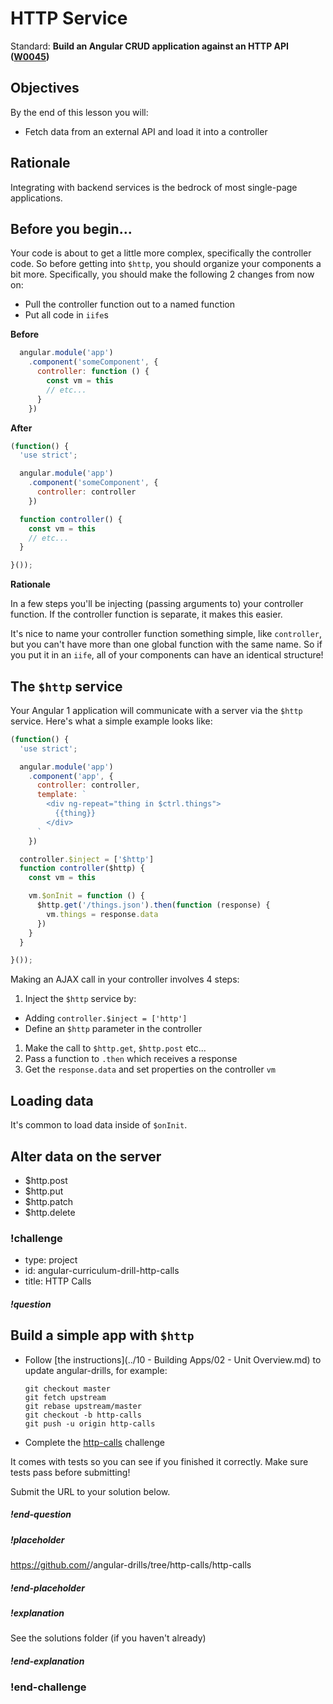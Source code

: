 # HTTP Service

Standard: **Build an Angular CRUD application against an HTTP API (<a href="#">W0045</a>)**

## Objectives

By the end of this lesson you will:

- Fetch data from an external API and load it into a controller

## Rationale

Integrating with backend services is the bedrock of most single-page applications.

## Before you begin...

Your code is about to get a little more complex, specifically the controller code.  So before getting into `$http`, you should organize your components a bit more.  Specifically, you should make the following 2 changes from now on:

- Pull the controller function out to a named function
- Put all code in `iife`s

**Before**

```js
  angular.module('app')
    .component('someComponent', {
      controller: function () {
        const vm = this
        // etc...
      }
    })
```

**After**

```js
(function() {
  'use strict';

  angular.module('app')
    .component('someComponent', {
      controller: controller
    })

  function controller() {
    const vm = this
    // etc...
  }

}());
```

**Rationale**

In a few steps you'll be injecting (passing arguments to) your controller function.  If the controller function is separate, it makes this easier.

It's nice to name your controller function something simple, like `controller`, but you can't have more than one global function with the same name.  So if you put it in an `iife`, all of your components can have an identical structure!

## The `$http` service

Your Angular 1 application will communicate with a server via the `$http` service.  Here's what a simple example looks like:

```js
(function() {
  'use strict';

  angular.module('app')
    .component('app', {
      controller: controller,
      template: `
        <div ng-repeat="thing in $ctrl.things">
          {{thing}}
        </div>
      `
    })

  controller.$inject = ['$http']
  function controller($http) {
    const vm = this

    vm.$onInit = function () {
      $http.get('/things.json').then(function (response) {
        vm.things = response.data
      })
    }
  }

}());
```

Making an AJAX call in your controller involves 4 steps:

1. Inject the `$http` service by:
  - Adding `controller.$inject = ['http']`
  - Define an `$http` parameter in the controller
1. Make the call to `$http.get`, `$http.post` etc...
1. Pass a function to `.then` which receives a response
1. Get the `response.data` and set properties on the controller `vm`

## Loading data

It's common to load data inside of `$onInit`.

## Alter data on the server

* $http.post
* $http.put
* $http.patch
* $http.delete

### !challenge
* type: project
* id: angular-curriculum-drill-http-calls
* title: HTTP Calls

##### !question
## Build a simple app with `$http`

- Follow [the instructions](../10 - Building Apps/02 - Unit Overview.md) to update angular-drills, for example:

  ```
  git checkout master
  git fetch upstream
  git rebase upstream/master
  git checkout -b http-calls
  git push -u origin http-calls
  ```
- Complete the [http-calls](https://github.com/gSchool/angular-drills/tree/master/http-calls) challenge

It comes with tests so you can see if you finished it correctly.  Make sure tests pass before submitting!

Submit the URL to your solution below.
##### !end-question

##### !placeholder
https://github.com/<your name>/angular-drills/tree/http-calls/http-calls
##### !end-placeholder

##### !explanation
See the solutions folder (if you haven't already)
##### !end-explanation
### !end-challenge
